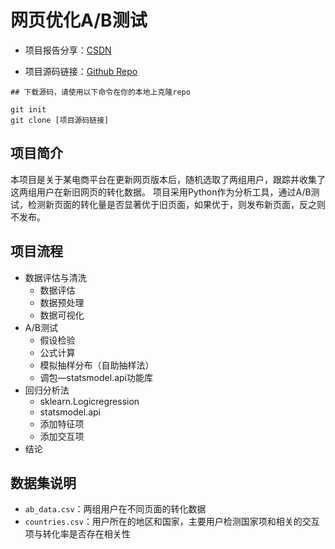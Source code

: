 # 网页优化A/B测试

- 项目报告分享：[CSDN](https://blog.csdn.net/novelan/article/details/115212986)

 - 项目源码链接：[Github Repo](https://github.com/NovelAn/abtest)

```shell
## 下载源码，请使用以下命令在你的本地上克隆repo

git init
git clone [项目源码链接]

```



## 项目简介

本项目是关于某电商平台在更新网页版本后，随机选取了两组用户，跟踪并收集了这两组用户在新旧网页的转化数据。
项目采用Python作为分析工具，通过A/B测试，检测新页面的转化量是否显著优于旧页面，如果优于，则发布新页面，反之则不发布。

## 项目流程
- 数据评估与清洗
	- 数据评估
	- 数据预处理
	- 数据可视化
- A/B测试
	- 假设检验
	- 公式计算
	- 模拟抽样分布（自助抽样法）
	- 调包—statsmodel.api功能库
- 回归分析法
	- sklearn.Logicregression
	- statsmodel.api
	- 添加特征项
	- 添加交互项
- 结论

## 数据集说明
- `ab_data.csv`：两组用户在不同页面的转化数据
- `countries.csv`：用户所在的地区和国家，主要用户检测国家项和相关的交互项与转化率是否存在相关性